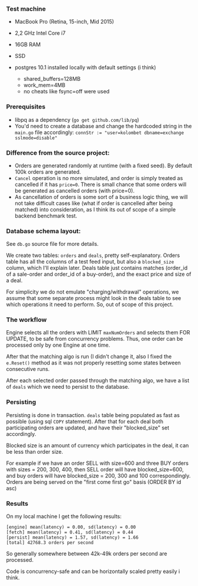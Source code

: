 ### Test machine

* MacBook Pro (Retina, 15-inch, Mid 2015)
* 2,2 GHz Intel Core i7
* 16GB RAM
* SSD

* postgres 10.1 installed locally with default settings (i think)
    * shared_buffers=128MB
    * work_mem=4MB
    * no cheats like fsync=off were used

### Prerequisites

* libpq as a dependency (`go get github.com/lib/pq`)
* You'd need to create a database and change the hardcoded string in the `main.go` file accordingly: `connStr := "user=kolombet dbname=exchange sslmode=disable"`

### Difference from the source project:

* Orders are generated randomly at runtime (with a fixed seed). By default 100k orders are generated.
* `Cancel` operation is no more simulated, and order is simply treated as cancelled if it has `price=0`. There is small chance that some orders will be generated as cancelled orders (with price=0).
* As cancellation of orders is some sort of a business logic thing, we will not take difficult cases like (what if order is cancelled after being matched) into consideration, as I think its out of scope of a simple backend benchmark test.

### Database schema layout:

See `db.go` source file for more details.

We create two tables: `orders` and `deals`, pretty self-explanatory.
Orders table has all the columns of a test feed input, but also a `blocked_size` column, which I'll explain later.
Deals table just contains matches (order_id of a sale-order and order_id of a buy-order), and the exact price and size of a deal.

For simplicity we do not emulate "charging/withdrawal" operations, we assume that some separate process might look in the deals table to see which operations it need to perform. So, out of scope of this project.

### The workflow

Engine selects all the orders with LIMIT `maxNumOrders` and selects them FOR UPDATE, to be safe from concurrency problems. Thus, one order can be processed only by one Engine at one time.

After that the matching algo is run (I didn't change it, also I fixed the `e.Reset()` method as it was not properly resetting some states between consecutive runs.

After each selected order passed through the matching algo, we have a list of `deals` which we need to persist to the database.

### Persisting

Persisting is done in transaction. `deals` table being populated as fast as possible (using sql `COPY` statement). After that for each deal both participating orders are updated, and have their "blocked_size" set accordingly.

Blocked size is an amount of currency which participates in the deal, it can be less than order size.

For example if we have an order SELL with size=600 and three BUY orders with sizes = 200, 300, 400, then SELL order will have blocked_size=600, and buy orders will have blocked_size = 200, 300 and 100 correspondingly.
Orders are being served on the "first come first go" basis (ORDER BY id asc)

### Results

On my local machine I get the following results:

```
[engine] mean(latency) = 0.00, sd(latency) = 0.00
[fetch] mean(latency) = 0.41, sd(latency) = 0.44
[persist] mean(latency) = 1.57, sd(latency) = 1.66
[total] 42768.3 orders per second
```

So generally somewhere between 42k-49k orders per second are processed.

Code is concurrency-safe and can be horizontally scaled pretty easily i think.



